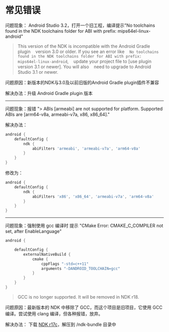 # 常见错误
问题现象： Android Studio 3.2，打开一个旧工程，编译提示"No toolchains found in the NDK toolchains folder for ABI with prefix: mips64el-linux-android"

> This version of the NDK is incompatible with the Android Gradle plugin
>   version 3.0 or older. If you see an error like
>   `No toolchains found in the NDK toolchains folder for ABI with prefix: mips64el-linux-android`,
>   update your project file to [use plugin version 3.1 or newer]. You will also
>   need to upgrade to Android Studio 3.1 or newer.

问题原因：新版本的NDK与3.0及以前旧版的Android Gradle plugin插件不兼容

解决办法：升级 Android Gradle plugin 版本

---

问题现象：报错 "> ABIs [armeabi] are not supported for platform. Supported ABIs are [arm64-v8a, armeabi-v7a, x86, x86_64]."

解决办法：

```groovy
android {
    defaultConfig {
        ndk {
            abiFilters 'armeabi', 'armeabi-v7a', 'arm64-v8a'
        }
    }
}
```

修改为：

```groovy
android {
    defaultConfig {
        ndk {
            abiFilters 'x86', 'x86_64', 'armeabi-v7a', 'arm64-v8a'
        }
    }
}
```
---
问题现象：强制使用 gcc 编译时 提示 "CMake Error: CMAKE_C_COMPILER not set, after EnableLanguage"

```groovy
android {

    defaultConfig {
        externalNativeBuild {
            cmake {
                cppFlags "-std=c++11"
                arguments "-DANDROID_TOOLCHAIN=gcc"
            }
        }
    }
}
```

> GCC is no longer supported. It will be removed in NDK r18.

问题原因：最新版本的 NDK 中移除了 GCC，而这个项目是旧项目，它使用 GCC 编译。尝试使用 clang 编译，但各种报错，放弃。

解决办法： 下载 [NDK r17c](https://developer.android.com/ndk/downloads/older_releases#ndk-17c-downloads)，解压到 <SDK>/ndk-bundle 目录中


